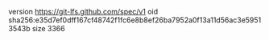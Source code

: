 version https://git-lfs.github.com/spec/v1
oid sha256:e35d7ef0dff167cf48742f1fc6e8b8ef26ba7952a0f13a11d56ac3e59513543b
size 3366

